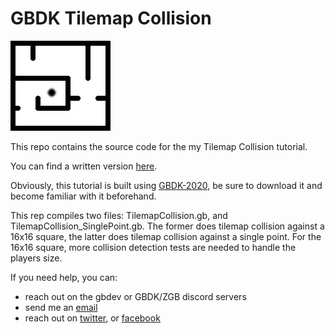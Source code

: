 # GBDK Tilemap Collision

![GBDK Tilemap Collision](/res/TilmapCollision.png "Tilemap Collision")

This repo contains the source code for the my Tilemap Collision tutorial.

You can find a written version [here](https://laroldsjubilantjunkyard.com/tutorial/tilemap-collision-detection-in-game-boy-games/).

Obviously, this tutorial is built using [GBDK-2020](https://github.com/gbdk-2020/gbdk-2020), be sure to download it and become familiar with it beforehand.

This rep compiles two files: TilemapCollision.gb, and TilemapCollision_SinglePoint.gb. The former does tilemap collision against a 16x16 square, the latter does tilemap collision against a single point. For the 16x16 square, more collision detection tests are needed to handle the players size.

If you need help, you can:
- reach out on the gbdev or GBDK/ZGB discord servers
- send me an [email](mailto:laroldsjubilantjunkyard@gmail.com)
- reach out on [twitter](https://twitter.com/JubilantLarold), or [facebook](https://www.facebook.com/LaroldsJubilantJunkyard)